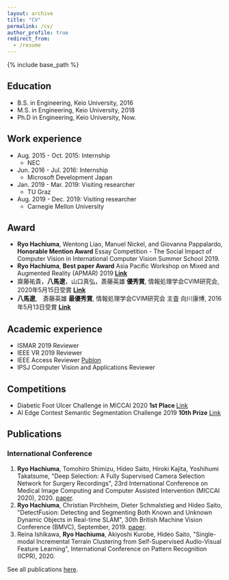 ```yaml
---
layout: archive
title: "CV"
permalink: /cv/
author_profile: true
redirect_from:
  - /resume
---
```


{% include base_path %}

## Education
- B.S. in Engineering, Keio University, 2016
- M.S. in Engineering, Keio University, 2018
- Ph.D in Engineering, Keio University, Now.

## Work experience
* Aug. 2015 - Oct. 2015: Internship
  * NEC
* Jun. 2016 - Jul. 2016: Internship
  * Microsoft Development Japan
* Jan. 2019 - Mar. 2019: Visiting researcher
  * TU Graz
* Aug. 2019 - Dec. 2019: Visiting researcher
  * Carnegie Mellon University

## Award
- **Ryo Hachiuma**, Wentong Liao, Manuel Nickel, and Giovanna Pappalardo, <b>Honorable Mention Award</b> Essay Competition - The Social Impact of Computer Vision in International Computer Vision Summer School 2019.
- **Ryo Hachiuma**, <b>Best paper Award</b> Asia Pacific Workshop on Mixed and Augmented Reality (APMAR) 2019 [<b>Link</b>](http://sigmr.vrsj.org/apmar2019/award/)
- 齋藤祐貴，**八馬遼**，山口真弘，斎藤英雄 <b>優秀賞</b>, 情報処理学会CVIM研究会, 2020年5月15日受賞 [<b>Link</b>](http://cvim.ipsj.or.jp/index.php?id=award_winner#2020)
- **八馬遼**,　斎藤英雄 <b>最優秀賞</b>, 情報処理学会CVIM研究会 主査 向川康博, 2016年5月13日受賞 [<b>Link</b>](http://cvim.ipsj.or.jp/index.php?id=award_winner#2016)


## Academic experience
- ISMAR 2019 Reviewer
- IEEE VR 2019 Reviewer
- IEEE Access Reviewer [Publon](https://publons.com/researcher/3179508/ryo-hachiuma/)
- IPSJ Computer Vision and Applications Reviewer


## Competitions
- Diabetic Foot Ulcer Challenge in MICCAI 2020 <b>1st Place </b> [Link](https://dfu-challenge.github.io/)
- AI Edge Contest Semantic Segmentation Challenge 2019 <b>10th Prize</b> [Link](https://www.meti.go.jp/english/press/2018/1112_001.html)

## Publications
### International Conference

1. **Ryo Hachiuma**, Tomohiro Shimizu, Hideo Saito, Hiroki Kajita, Yoshihumi Takatsume, "Deep Selection: A Fully Supervised Camera Selection Network for Surgery Recordings", 23rd International Conference on Medical Image Computing and Computer Assisted Intervention (MICCAI 2020), 2020. [paper](https://link.springer.com/chapter/10.1007/978-3-030-59716-0_40).
2.  **Ryo Hachiuma**, Christian Pirchheim, Dieter Schmalstieg and Hideo Saito, "DetectFusion: Detecting and Segmenting Both Known and Unknown Dynamic Objects in Real-time SLAM", 30th British Machine Vision Conference (BMVC), September, 2019. [paper](https://bmvc2019.org/wp-content/uploads/papers/0499-paper.pdf).
3. Reina Ishikawa, **Ryo Hachiuma**, Akiyoshi Kurobe, Hideo Saito, "Single-modal Incremental Terrain Clustering from Self-Supervised Audio-Visual Feature Learning", International Conference on Pattern Recognition (ICPR), 2020.

See all publications [here](/publications/).
